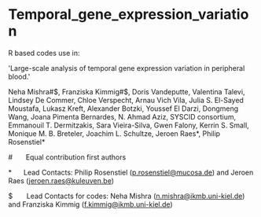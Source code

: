 # Temporal_gene_expression_variation
R based codes use in:

'Large-scale analysis of temporal gene expression variation in peripheral blood.'

Neha Mishra#$, Franziska Kimmig#$, Doris Vandeputte, Valentina Talevi, Lindsey De Commer, Chloe Verspecht, Arnau Vich Vila, Julia S. El-Sayed Moustafa, Lukasz Kreft, Alexander Botzki, Youssef El Darzi, Dongmeng Wang, Joana Pimenta Bernardes, N. Ahmad Aziz, SYSCID consortium, Emmanouil T. Dermitzakis, Sara Vieira-Silva, Gwen Falony, Kerrin S. Small, Monique M. B. Breteler, Joachim L. Schultze, Jeroen Raes*, Philip Rosenstiel*

#          Equal contribution first authors

*         Lead Contacts: Philip Rosenstiel (p.rosenstiel@mucosa.de) and Jeroen Raes (jeroen.raes@kuleuven.be)

$          Lead Contacts for codes: Neha Mishra (n.mishra@ikmb.uni-kiel.de) and Franziska Kimmig (f.kimmig@ikmb.uni-kiel.de)
